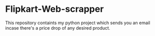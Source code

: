 # Flipkart-Web-scrapper

This repository containts my python project which sends you an email incase there's a price drop of any desired product. 
